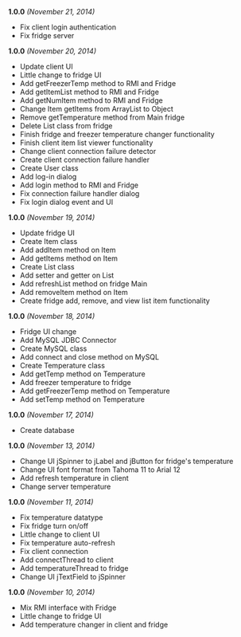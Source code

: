<div>
    <span><strong>1.0.0</strong> <i>(November 21, 2014)</i></span>
    <ul>
        <li>Fix client login authentication</li>
        <li>Fix fridge server</li>
    </ul>
</div>
<div>
    <span><strong>1.0.0</strong> <i>(November 20, 2014)</i></span>
    <ul>
        <li>Update client UI</li>
        <li>Little change to fridge UI</li>
        <li>Add getFreezerTemp method to RMI and Fridge</li>
        <li>Add getItemList method to RMI and Fridge</li>
        <li>Add getNumItem method to RMI and Fridge</li>
        <li>Change Item getItems from ArrayList to Object</li>
        <li>Remove getTemperature method from Main fridge</li>
        <li>Delete List class from fridge</li>
        <li>Finish fridge and freezer temperature changer functionality</li>
        <li>Finish client item list viewer functionality</li>
        <li>Change client connection failure detector</li>
        <li>Create client connection failure handler</li>
        <li>Create User class</li>
        <li>Add log-in dialog</li>
        <li>Add login method to RMI and Fridge</li>
        <li>Fix connection failure handler dialog</li>
        <li>Fix login dialog event and UI</li>
    </ul>
</div>
<div>
    <span><strong>1.0.0</strong> <i>(November 19, 2014)</i></span>
    <ul>
        <li>Update fridge UI</li>
        <li>Create Item class</li>
        <li>Add addItem method on Item</li>
        <li>Add getItems method on Item</li>
        <li>Create List class</li>
        <li>Add setter and getter on List</li>
        <li>Add refreshList method on fridge Main</li>
        <li>Add removeItem method on Item</li>
        <li>Create fridge add, remove, and view list item functionality</li>
    </ul>
</div>
<div>
    <span><strong>1.0.0</strong> <i>(November 18, 2014)</i></span>
    <ul>
        <li>Fridge UI change</li>
        <li>Add MySQL JDBC Connector</li>
        <li>Create MySQL class</li>
        <li>Add connect and close method on MySQL</li>
        <li>Create Temperature class</li>
        <li>Add getTemp method on Temperature</li>
        <li>Add freezer temperature to fridge</li>
        <li>Add getFreezerTemp method on Temperature</li>
        <li>Add setTemp method on Temperature</li>
    </ul>
</div>
<div>
    <span><strong>1.0.0</strong> <i>(November 17, 2014)</i></span>
    <ul>
        <li>Create database</li>
    </ul>
</div>
<div>
    <span><strong>1.0.0</strong> <i>(November 13, 2014)</i></span>
    <ul>
        <li>Change UI jSpinner to jLabel and jButton for fridge's temperature</li>
        <li>Change UI font format from Tahoma 11 to Arial 12</li>
        <li>Add refresh temperature in client</li>
        <li>Change server temperature</li>
    </ul>
</div>
<div>
    <span><strong>1.0.0</strong> <i>(November 11, 2014)</i></span>
    <ul>
        <li>Fix temperature datatype</li>
        <li>Fix fridge turn on/off</li>
        <li>Little change to client UI</li>
        <li>Fix temperature auto-refresh</li>
        <li>Fix client connection</li>
        <li>Add connectThread to client</li>
        <li>Add temperatureThread to fridge</li>
        <li>Change UI jTextField to jSpinner</li>
    </ul>
</div>
<div>
    <span><strong>1.0.0</strong> <i>(November 10, 2014)</i></span>
    <ul>
        <li>Mix RMI interface with Fridge</li>
        <li>Little change to fridge UI</li>
        <li>Add temperature changer in client and fridge</li>
    </ul>
</div>
